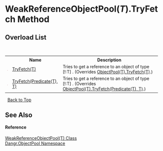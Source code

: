# WeakReferenceObjectPool(*T*).TryFetch Method 
 


## Overload List
&nbsp;<table><tr><th></th><th>Name</th><th>Description</th></tr><tr><td>![Protected method](media/protmethod.gif "Protected method")</td><td><a href="M_Dangr_ObjectPool_WeakReferenceObjectPool_1_TryFetch_1">TryFetch(T)</a></td><td>
Tries to get a reference to an object of type [!:T] .
 (Overrides <a href="M_Dangr_ObjectPool_ObjectPool_1_TryFetch_1">ObjectPool(T).TryFetch(T)</a>.)</td></tr><tr><td>![Protected method](media/protmethod.gif "Protected method")</td><td><a href="M_Dangr_ObjectPool_WeakReferenceObjectPool_1_TryFetch">TryFetch(Predicate(T), T)</a></td><td>
Tries to get a reference to an object of type [!:T] .
 (Overrides <a href="M_Dangr_ObjectPool_ObjectPool_1_TryFetch">ObjectPool(T).TryFetch(Predicate(T), T)</a>.)</td></tr></table>&nbsp;
<a href="#weakreferenceobjectpool(*t*).tryfetch-method">Back to Top</a>

## See Also


#### Reference
<a href="T_Dangr_ObjectPool_WeakReferenceObjectPool_1">WeakReferenceObjectPool(T) Class</a><br /><a href="N_Dangr_ObjectPool">Dangr.ObjectPool Namespace</a><br />